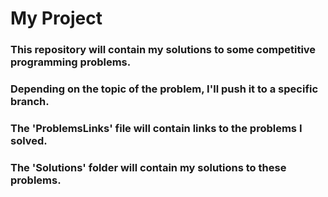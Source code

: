 # My Project
### This repository will contain my solutions to some competitive programming problems.
### Depending on the topic of the problem, I'll push it to a specific branch.
### The 'ProblemsLinks' file will contain links to the problems I solved.
### The 'Solutions' folder will contain my solutions to these problems.
